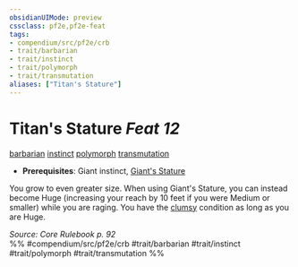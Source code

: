 ```yaml
---
obsidianUIMode: preview
cssclass: pf2e,pf2e-feat
tags:
- compendium/src/pf2e/crb
- trait/barbarian
- trait/instinct
- trait/polymorph
- trait/transmutation
aliases: ["Titan's Stature"]
---
```

# Titan's Stature  *Feat 12*  
[barbarian](/rules/traits/barbarian.md)  [instinct](/rules/traits/instinct.md)  [polymorph](/rules/traits/polymorph.md)  [transmutation](/rules/traits/transmutation.md)  

- **Prerequisites**: Giant instinct, [Giant's Stature](/compendium/feats/giants-stature.md)

You grow to even greater size. When using Giant's Stature, you can instead become Huge (increasing your reach by 10 feet if you were Medium or smaller) while you are raging. You have the [clumsy](/rules/conditions.md#Clumsy) condition as long as you are Huge.

*Source: Core Rulebook p. 92*  
%% #compendium/src/pf2e/crb #trait/barbarian #trait/instinct #trait/polymorph #trait/transmutation %%